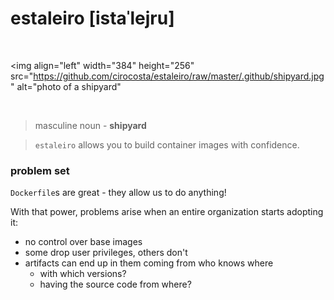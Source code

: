 # estaleiro [istaˈlejru]

<br />


<img  align="left" 
      width="384" 
      height="256" 
      src="https://github.com/cirocosta/estaleiro/raw/master/.github/shipyard.jpg"
      alt="photo of a shipyard"
>

<br />


> masculine noun - **shipyard**

> `estaleiro` allows you to build container images with confidence.



### problem set

`Dockerfile`s are great - they allow us to do anything!

With that power, problems arise when an entire organization starts adopting it:

- no control over base images
- some drop user privileges, others don't
- artifacts can end up in them coming from who knows where
  - with which versions?
  - having the source code from where?

